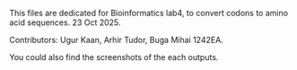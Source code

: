 This files are dedicated for Bioinformatics lab4, to convert codons to amino acid sequences. 23 Oct 2025.

Contributors: Ugur Kaan, Arhir Tudor, Buga Mihai 1242EA.

You could also find the screenshots of the each outputs. 